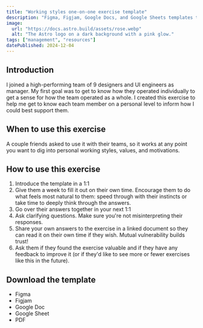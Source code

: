 ```yaml
---
title: "Working styles one-on-one exercise template"
description: "Figma, Figjam, Google Docs, and Google Sheets templates to get to know a new team member."
image:
  url: "https://docs.astro.build/assets/rose.webp"
  alt: "The Astro logo on a dark background with a pink glow."
tags: ["management", "resources"]
datePublished: 2024-12-04
---
```


## Introduction

I joined a high-performing team of 9 designers and UI engineers as manager. My first goal was to get to know how they operated individually to get a sense for how the team operated as a whole. I created this exercise to help me get to know each team member on a personal level to inform how I could best support them.

## When to use this exercise

A couple friends asked to use it with their teams, so it works at any point you want to dig into personal working styles, values, and motivations.

## How to use this exercise

1. Introduce the template in a 1:1
2. Give them a week to fill it out on their own time. Encourage them to do what feels most natural to them: speed through with their instincts or take time to deeply think through the answers.
3. Go over their answers together in your next 1:1
4. Ask clarifying questions. Make sure you're not misinterpreting their responses.
5. Share your own answers to the exercise in a linked document so they can read it on their own time if they wish. Mutual vulnerability builds trust!
6. Ask them if they found the exercise valuable and if they have any feedback to improve it (or if they'd like to see more or fewer exercises like this in the future).

## Download the template

- Figma
- Figjam
- Google Doc
- Google Sheet
- PDF
